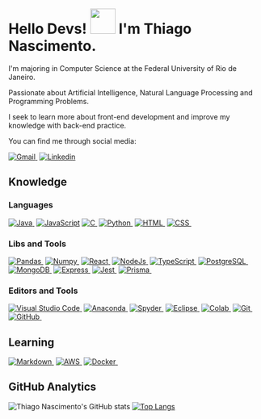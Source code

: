 <h1 align="left">Hello Devs! <img src="https://raw.githubusercontent.com/kaueMarques/kaueMarques/master/hi.gif" width="50" height="50"> I'm Thiago Nascimento.</h1>

I'm majoring in Computer Science at the Federal University of Rio de Janeiro.

Passionate about Artificial Intelligence, Natural Language Processing and Programming Problems.

I seek to learn more about front-end development and improve my knowledge with back-end practice.

You can find me through social media:

[![Gmail](https://img.shields.io/badge/-nascimentoliveira@gmail.com-FFFFFF?style=for-the-badge&logo=gmail&color=97CA00&labelColor=FFFFFF)&nbsp;](mailto:nascimentoliveira@gmail.com)
[![Linkedin](https://img.shields.io/badge/-/nascimentoliveira-FFFFFF?style=for-the-badge&logo=linkedin&logoColor=blue&color=97CA00&labelColor=FFFFFF)](https://linkedin.com/in/nascimentoliveira)

## Knowledge

### Languages
 
[![Java](https://img.shields.io/badge/-java-ffffff?style=for-the-badge&logo=java&color=97ca00&labelColor=ffffff)&nbsp;](https://www.java.com/)
[![JavaScript](https://img.shields.io/badge/-JavaScript-ffffff?style=for-the-badge&logo=javascript&color=97ca00&labelColor=ffffff)](https://developer.mozilla.org/en-US/docs/Web/JavaScript)
[![C](https://img.shields.io/badge/-c-ffffff?style=for-the-badge&logo=c&logoColor=blue&color=97ca00&labelColor=ffffff)&nbsp;](https://www.w3schools.com/c/c_intro.php)
[![Python](https://img.shields.io/badge/-python-ffffff?style=for-the-badge&logo=python&color=97ca00&labelColor=ffffff)&nbsp;](https://www.python.org/)
[![HTML](https://img.shields.io/badge/-html5-ffffff?style=for-the-badge&logo=html5&color=97ca00&labelColor=ffffff)&nbsp;](https://developer.mozilla.org/en-US/docs/Web/HTML)
[![CSS](https://img.shields.io/badge/-css3-ffffff?style=for-the-badge&logo=css3&logoColor=blue&color=97ca00&labelColor=ffffff)&nbsp;](https://developer.mozilla.org/en-US/docs/Web/CSS)

### Libs and Tools

[![Pandas](https://img.shields.io/badge/-pandas-ffffff?style=for-the-badge&logo=pandas&logoColor=blue&color=97ca00&labelColor=ffffff)&nbsp;](https://pandas.pydata.org/)
[![Numpy](https://img.shields.io/badge/-numpy-ffffff?style=for-the-badge&logo=numpy&logoColor=red&color=97ca00&labelColor=ffffff)&nbsp;](https://numpy.org/)
[![React](https://img.shields.io/badge/-react-ffffff?style=for-the-badge&logo=react&color=97ca00&labelColor=ffffff)&nbsp;](https://reactjs.org/)
[![NodeJs](https://img.shields.io/badge/-nodejs-ffffff?style=for-the-badge&logo=nodedotjs&color=97ca00&labelColor=ffffff)&nbsp;](https://nodejs.org/)
[![TypeScript](https://img.shields.io/badge/-typescript-ffffff?style=for-the-badge&logo=typescript&color=97ca00&labelColor=ffffff)&nbsp;](https://www.typescriptlang.org/)
[![PostgreSQL](https://img.shields.io/badge/-postgresql-ffffff?style=for-the-badge&logo=Postgresql&color=97ca00&labelColor=ffffff)&nbsp;](https://www.postgresql.org/)
[![MongoDB](https://img.shields.io/badge/-mongodb-ffffff?style=for-the-badge&logo=mongodb&color=97ca00&labelColor=ffffff)&nbsp;](https://www.mongodb.com/)
[![Express](https://img.shields.io/badge/-express-ffffff?style=for-the-badge&logo=express&logoColor=black&color=97ca00&labelColor=ffffff)&nbsp;](https://expressjs.com/pt-br/)
[![Jest](https://img.shields.io/badge/-jest-ffffff?style=for-the-badge&logo=jest&logoColor=red&color=97ca00&labelColor=ffffff)&nbsp;](https://jestjs.io/pt-BR/)
[![Prisma](https://img.shields.io/badge/-prisma-ffffff?style=for-the-badge&logo=prisma&logoColor=black&color=97ca00&labelColor=ffffff)&nbsp;
](https://www.prisma.io/docs)

### Editors and Tools

[![Visual Studio Code](https://img.shields.io/badge/-visual%20studio%20code-ffffff?style=for-the-badge&logo=visual%20studio%20code&logoColor=blue&color=97ca00&labelColor=ffffff)&nbsp;](https://code.visualstudio.com/)
[![Anaconda](https://img.shields.io/badge/-Anaconda-ffffff?style=for-the-badge&logo=anaconda&color=97ca00&labelColor=ffffff)&nbsp;](https://www.anaconda.com/)
[![Spyder](https://img.shields.io/badge/-spyder-ffffff?style=for-the-badge&logo=spyder%20ide&logoColor=black&color=97ca00&labelColor=ffffff)&nbsp;](https://www.spyder-ide.org/)
[![Eclipse](https://img.shields.io/badge/-eclipse-ffffff?style=for-the-badge&logo=eclipse&logoColor=blue&color=97ca00&labelColor=ffffff)&nbsp;](https://www.eclipse.org/downloads/)
[![Colab](https://img.shields.io/badge/-colab-ffffff?style=for-the-badge&logo=googlecolab&color=97ca00&labelColor=ffffff)&nbsp;](https://colab.research.google.com/)
[![Git](https://img.shields.io/badge/-git-ffffff?style=for-the-badge&logo=git&logoColor=black&color=97ca00&labelColor=ffffff)&nbsp;](https://git-scm.com/)
[![GitHub](https://img.shields.io/badge/-github-ffffff?style=for-the-badge&logo=github&logoColor=black&color=97ca00&labelColor=ffffff)&nbsp;](https://github.com/)

## Learning

[![Markdown](https://img.shields.io/badge/-markdown-ffffff?style=for-the-badge&logo=markdown&logoColor=black&color=97CA00&labelColor=ffffff)&nbsp;](https://daringfireball.net/projects/markdown/)
[![AWS](https://img.shields.io/badge/-aws-ffffff?style=for-the-badge&logo=amazonaws&logoColor=orange&color=97CA00&labelColor=ffffff)&nbsp;](https://aws.amazon.com/pt/)
[![Docker](https://img.shields.io/badge/-docker-ffffff?style=for-the-badge&logo=docker&color=97ca00&labelColor=ffffff)&nbsp;](https://www.docker.com/)

## GitHub Analytics

![Thiago Nascimento's GitHub stats](https://github-readme-stats.vercel.app/api?username=nascimentoliveira&show_icons=true&theme=merko&bg_color=00000000)
[![Top Langs](https://github-readme-stats.vercel.app/api/top-langs/?username=nascimentoliveira&layout=compact&show_icons=true&theme=merko&bg_color=00000000&card_width=400)](https://github.com/nascimentoliveira/github-readme-stats)
